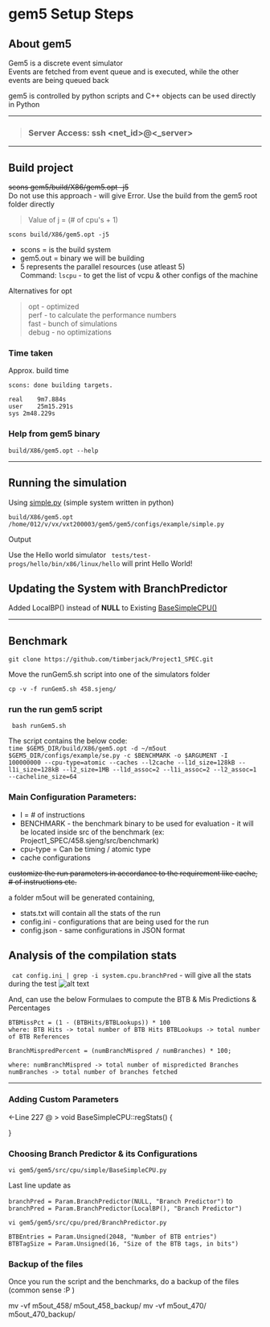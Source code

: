 # gem5 Setup Steps

## About gem5
Gem5 is a discrete event simulator  
Events are fetched from event queue and is executed, while the other events are being queued back

gem5 is controlled by python scripts and C++ objects can be used directly in Python

---

> ### Server Access: ssh <net_id>@<_server>


--- 

## Build project

~~scons gem5/build/X86/gem5.opt -j5~~   
Do not use this approach - will give Error. Use the build from the gem5 root folder directly  
> Value of j = (# of cpu's + 1)  

``` scons build/X86/gem5.opt -j5 ```

- scons = is the build system
- gem5.out = binary we will be building 
- 5 represents the parallel resources (use atleast 5)  
Command: ``` lscpu ``` - to get the list of vcpu & other configs of the machine 

Alternatives for opt
> opt - optimized  
> perf - to calculate the performance numbers  
> fast - bunch of simulations   
> debug - no optimizations  


### Time taken 

Approx. build time
```
scons: done building targets.

real	9m7.884s
user	25m15.291s
sys	2m48.229s
```

### Help from gem5 binary   
``` build/X86/gem5.opt --help ```

--- 
## Running the simulation 
Using [simple.py](./python-simulation/simple.py) (simple system written in python)   

``` build/X86/gem5.opt /home/012/v/vx/vxt200003/gem5/gem5/configs/example/simple.py ``` 

Output

Use the Hello world simulator ``` tests/test-progs/hello/bin/x86/linux/hello``` will print Hello World!


## Updating the System with BranchPredictor

Added LocalBP() instead of **NULL** to Existing [BaseSimpleCPU()](./python-simulation/BaseSimpleCPU.py)


---
## Benchmark
``` git clone https://github.com/timberjack/Project1_SPEC.git ```


Move the runGem5.sh script into one of the simulators folder

``` cp -v -f runGem5.sh 458.sjeng/ ```

### run the run gem5 script
``` bash runGem5.sh```   

The script contains the below code:  
``` time $GEM5_DIR/build/X86/gem5.opt -d ~/m5out $GEM5_DIR/configs/example/se.py -c $BENCHMARK -o $ARGUMENT -I 100000000 --cpu-type=atomic --caches --l2cache --l1d_size=128kB --l1i_size=128kB --l2_size=1MB --l1d_assoc=2 --l1i_assoc=2 --l2_assoc=1 --cacheline_size=64 ```

### Main Configuration Parameters: 
- I = # of instructions
- BENCHMARK - the benchmark binary to be used for evaluation - it will be located inside src of the benchmark (ex: Project1_SPEC/458.sjeng/src/benchmark)
- cpu-type = Can be timing / atomic type
- cache configurations

~~customize the run parameters in accordance to the requirement like cache, # of instructions etc.~~

a folder m5out will be generated containing, 
- stats.txt will contain all the stats of the run
- config.ini - configurations that are being used for the run 
- config.json - same configurations in JSON format

## Analysis of the compilation stats
``` cat config.ini | grep -i system.cpu.branchPred``` - will give all the stats during the test 
![alt text](./images/branchPredStats.jpg "Branch Predictor Stats")

And, can use the below Formulaes to compute the BTB & Mis Predictions & Percentages
``` 
BTBMissPct = (1 - (BTBHits/BTBLookups)) * 100
where: BTB Hits -> total number of BTB Hits BTBLookups -> total number of BTB References
 ```
``` 
BranchMispredPercent = (numBranchMispred / numBranches) * 100;

where: numBranchMispred -> total number of mispredicted Branches numBranches -> total number of branches fetched
```

---


### Adding Custom Parameters 

<-Line 227 @  >
void BaseSimpleCPU::regStats() {


}

### Choosing Branch Predictor & its Configurations

``` vi gem5/gem5/src/cpu/simple/BaseSimpleCPU.py ```

Last line update as 

``` branchPred = Param.BranchPredictor(NULL, "Branch Predictor") ```
to 
``` branchPred = Param.BranchPredictor(LocalBP(), "Branch Predictor") ```


``` vi gem5/gem5/src/cpu/pred/BranchPredictor.py ```

```
BTBEntries = Param.Unsigned(2048, "Number of BTB entries")
BTBTagSize = Param.Unsigned(16, "Size of the BTB tags, in bits")
```    




### Backup of the files 

Once you run the script and the benchmarks, do a backup of the files (common sense :P )

mv -vf m5out_458/ m5out_458_backup/
mv -vf m5out_470/ m5out_470_backup/



